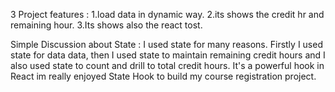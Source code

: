 3 Project features :
1.load data in dynamic way.
2.its shows the credit hr and remaining hour.
3.Its shows also the react tost.


Simple Discussion about State :
I used state for many reasons. Firstly I used state for data data, then I used state to maintain remaining credit hours and I also used state to count and drill to total credit hours. It's a powerful hook in React im really enjoyed State Hook to build my course registration project.
